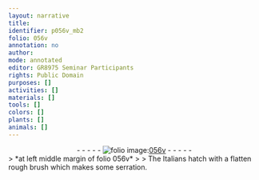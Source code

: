 ```yaml
---
layout: narrative
title: 
identifier: p056v_mb2
folio: 056v
annotation: no
author:
mode: annotated
editor: GR8975 Seminar Participants
rights: Public Domain
purposes: []
activities: []
materials: []
tools: []
colors: []
plants: []
animals: []
---
```


 <div class="folio" align="center">- - - - - <a href="http://gallica.bnf.fr/ark:/12148/btv1b9059316c/f118.item" target="_blank"><img src="https://cu-mkp.github.io/GR8975-edition/assets/photo-icon.png" alt="folio image: " style="display:inline-block; margin-bottom:-3px;"/>056v</a> - - - - - </div> 
> *at left middle margin of folio 056v*
> 
> The Italians hatch with a flatten rough brush which makes some serration.
 